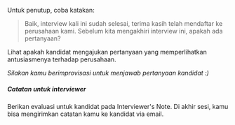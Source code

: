 Untuk penutup, coba katakan:
> Baik, interview kali ini sudah selesai, terima kasih telah mendaftar ke perusahaan kami. Sebelum kita mengakhiri interview ini, apakah ada pertanyaan?

Lihat apakah kandidat mengajukan pertanyaan yang memperlihatkan antusiasmenya terhadap perusahaan.

*Silakan kamu berimprovisasi untuk menjawab pertanyaan kandidat :)*

##### Catatan untuk interviewer

Berikan evaluasi untuk kandidat pada Interviewer's Note. Di akhir sesi, kamu bisa mengirimkan catatan kamu ke kandidat via email.
